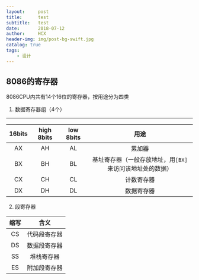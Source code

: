 ```yaml
---
layout:     post
title:      test
subtitle:   test
date:       2018-07-12
author:     HCX
header-img: img/post-bg-swift.jpg
catalog: true
tags:
    - 设计
---
```

## 8086的寄存器
8086CPU内共有14个16位的寄存器，按用途分为四类
1. 数据寄存器组（4个）

---
|16bits|high 8bits|low 8bits|用途|
|:-:|:-:|:-:|:-:|
|AX|AH|AL| 累加器 |
|BX|BH|BL| 基址寄存器（一般存放地址，用`[BX]`来访问该地址处的数据） |
|CX|CH|CL| 计数寄存器 |
|DX|DH|DL| 数据寄存器 |

2. 段寄存器

|缩写|含义|
|:-:|:-:|
|CS|代码段寄存器|
|DS|数据段寄存器|
|SS|堆栈寄存器|
|ES|附加段寄存器|
